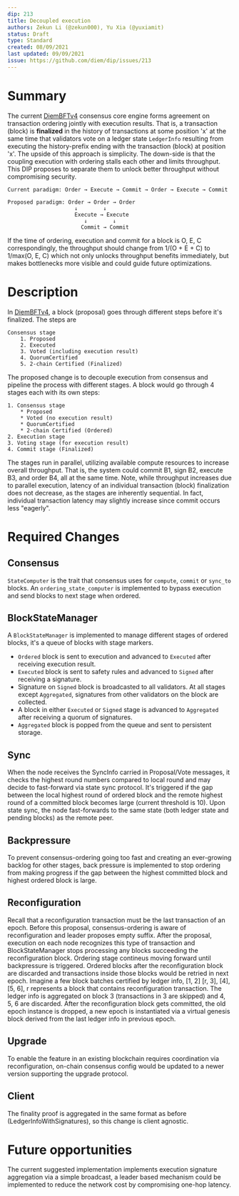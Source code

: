 ```yaml
---
dip: 213
title: Decoupled execution 
authors: Zekun Li (@zekun000), Yu Xia (@yuxiamit)
status: Draft
type: Standard
created: 08/09/2021
last updated: 09/09/2021
issue: https://github.com/diem/dip/issues/213
---
```


# Summary

The current [DiemBFTv4](https://developers.diem.com/papers/diem-consensus-state-machine-replication-in-the-diem-blockchain/2021-08-17.pdf) consensus core engine forms agreement on transaction ordering jointly with execution results.
That is, a transaction (block) is **finalized** in the history of transactions at some position 'x' at the same time that validators vote on a ledger state `LedgerInfo` resulting from executing the history-prefix ending with the transaction (block) at position 'x'. The upside of this approach is simplicity.
The down-side is that the coupling execution with ordering stalls each other and limits throughput.
This DIP proposes to separate them to unlock better throughput without compromising security.

```
Current paradigm: Order → Execute → Commit → Order → Execute → Commit

Proposed paradigm: Order → Order → Order
                     ↓        ↓
                     Execute → Execute
                        ↓        ↓
                       Commit → Commit
```

If the time of ordering, execution and commit for a block is O, E, C correspondingly, the throughput should change from 1/(O + E + C) to 1/max(O, E, C) which not only unlocks throughput benefits immediately,
but makes bottlenecks more visible and could guide future optimizations.

# Description

In [DiemBFTv4](https://developers.diem.com/papers/diem-consensus-state-machine-replication-in-the-diem-blockchain/2021-08-17.pdf), a block (proposal) goes through different steps before it's finalized. The steps are 
```
Consensus stage
    1. Proposed
    2. Executed
    3. Voted (including execution result)
    4. QuorumCertified
    5. 2-chain Certified (Finalized)
```

The proposed change is to decouple execution from consensus and pipeline the process with different stages. A block would go through
4 stages each with its own steps:
```
1. Consensus stage 
    * Proposed
    * Voted (no execution result)
    * QuorumCertified
    * 2-chain Certified (Ordered)
2. Execution stage
3. Voting stage (for execution result)
4. Commit stage (Finalized)
```
The stages run in parallel, utilizing available compute resources to increase overall throughput. 
That is, the system could commit B1, sign B2, execute B3, and order B4, all at the same time. Note, while throughput increases due to parallel execution, latency of an individual transaction (block) finalization does not decrease, as the stages are inherently sequential. In fact, individual transaction latency may slightly increase since commit occurs less "eagerly".

# Required Changes

## Consensus
`StateComputer` is the trait that consensus uses for `compute`, `commit` or `sync_to` blocks.
An `ordering_state_computer` is implemented to bypass execution and send blocks to next stage when ordered.

## BlockStateManager
A `BlockStateManager` is implemented to manage different stages of ordered blocks, it's a queue of blocks with stage markers.
- `Ordered` block is sent to execution and advanced to `Executed` after receiving execution result.
- `Executed` block is sent to safety rules and advanced to `Signed` after receiving a signature.
- Signature on `Signed` block is broadcasted to all validators. At all stages except `Aggregated`, signatures from other validators on the block are collected.
- A block in either `Executed` or `Signed` stage is advanced to `Aggregated` after receiving a quorum of signatures.
- `Aggregated` block is popped from the queue and sent to persistent storage.
 
## Sync
When the node receives the SyncInfo carried in Proposal/Vote messages, it checks the highest round numbers compared to local round and may decide to fast-forward via state sync protocol. It's triggered if the gap between
the local highest round of ordered block and the remote highest round of a committed block becomes large (current threshold is 10). Upon state sync, 
the node fast-forwards to the same state (both ledger state and pending blocks) as the remote peer. 

## Backpressure
To prevent consensus-ordering going too fast and creating an ever-growing backlog for other stages, back pressure is implemented to stop ordering from making progress if the gap between the highest committed block and highest ordered block is large.

## Reconfiguration
Recall that a reconfiguration transaction must be the last transaction of an epoch. Before this proposal, consensus-ordering is aware of 
reconfiguration and leader proposes empty suffix. After the proposal, execution on each node recognizes this type of transaction and BlockStateManager stops processing any blocks succeeding the reconfiguration block.
Ordering stage contineus moving forward until backpressure is triggered. Ordered blocks after the reconfiguration block are discarded and transactions inside those blocks would be retried in next epoch.
Imagine a few block batches certified by ledger info, [1, 2] [r, 3], [4], [5, 6], r represents a block that contains reconfiguration transaction. The ledger info is aggregated on block 3 (transactions in 3 are skipped) and 4, 5, 6 are discarded.
After the reconfiguration block gets committed, the old epoch instance is dropped, a new epoch is instantiated via a virtual genesis block derived from the last ledger info in previous epoch.

## Upgrade
To enable the feature in an existing blockchain requires coordination via reconfiguration, on-chain consensus config would be updated to a newer version supporting the upgrade protocol.

## Client
The finality proof is aggregated in the same format as before (LedgerInfoWithSignatures), so this change is client agnostic.

# Future opportunities
The current suggested implementation implements execution signature aggregation via a simple broadcast, a leader based mechanism could be implemented to reduce the network cost
by compromising one-hop latency.